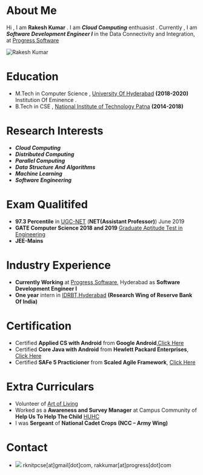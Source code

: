 # About Me
Hi , I am **Rakesh Kumar** . I am _**Cloud Computing**_ enthuasist . Currently , I am  _**Software Development Engineer I**_ in the Data Connectivity and Integration, at [Progress Software](https://www.progress.com/)

![Rakesh Kumar](https://github.com/rknitpcse/rknitpcse.github.io/blob/master/ProfilePic.jpg?raw=true) 

# Education
* M.Tech in Computer Science , [University Of Hyderabad](https://uohyd.ac.in) **(2018-2020)** Institution Of Eminence .
* B.Tech in CSE , [National Institute of Technology Patna](http://www.nitp.ac.in/php/home.php) **(2014-2018)**


# Research Interests
* _**Cloud Computing**_
* _**Distributed Computing**_
* _**Parallel Computing**_
* _**Data Structure And Algorithms**_
* _**Machine Learning**_
* _**Software Engineering**_

# Exam Qualitifed
* **97.3 Percentile** in [UGC-NET](https://ugcnet.nta.nic.in/) (**NET(Assistant Professor)**) June 2019  
* **GATE Computer Science 2018 and 2019** [Graduate Aptitude Test in Engineering](http://www.gate.iitm.ac.in/)
* **JEE-Mains**

# Industry Experience
* **Currently Working** at [Progress Software](https://www.progress.com/), Hyderabad as **Software Development Engineer I**
* **One year** intern in [IDRBT,Hyderabad](http://www.idrbt.ac.in) **(Research Wing of Reserve Bank Of India)**

# Certification
* Certified **Applied CS with Android** from **Google Android**,[Click Here](https://drive.google.com/open?id=0B7XXZv3OfgOyYzJhdy1VZnFIMnc)
* Certified **Core Java with Android** from **Hewlett Packard Enterprises**, [Click Here](https://drive.google.com/open?id=1Voe04ipSCLJZaiCAIif6tbQP1PuiK6Sv)
* Certified **SAFe 5 Practicioner** from **Scaled Agile Framework**, [Click Here](https://www.scaledagileframework.com/)

# Extra Curriculars
* Volunteer of [Art of Living](https://www.artofliving.org/in-en)
* Worked as a **Awareness and Survey Manager** at Campus Community of **Help Us To Help The Child** [HUHC](http://huhcindia.org/)
* I was **Sergeant** of **National Cadet Crops (NCC – Army Wing)**

# Contact
* ![](https://img.icons8.com/clouds/1x/email.png) rknitpcse[at]gmail[dot]com, rakkumar[at]progress[dot]com
